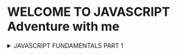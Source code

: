 # WELCOME TO JAVASCRIPT Adventure with me

<details close>
<summary>JAVASCRIPT FUNDAMENTALS PART 1</summary>
<br>
1.

</details>
